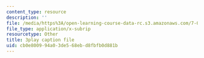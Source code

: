 ```yaml
---
content_type: resource
description: ''
file: /media/https%3A/open-learning-course-data-rc.s3.amazonaws.com/7-013-introductory-biology-spring-2013/cb0e800994a03de568ebd8fbfb0d881b_62FdhX-zS2Y.srt
file_type: application/x-subrip
resourcetype: Other
title: 3play caption file
uid: cb0e8009-94a0-3de5-68eb-d8fbfb0d881b
---
```

